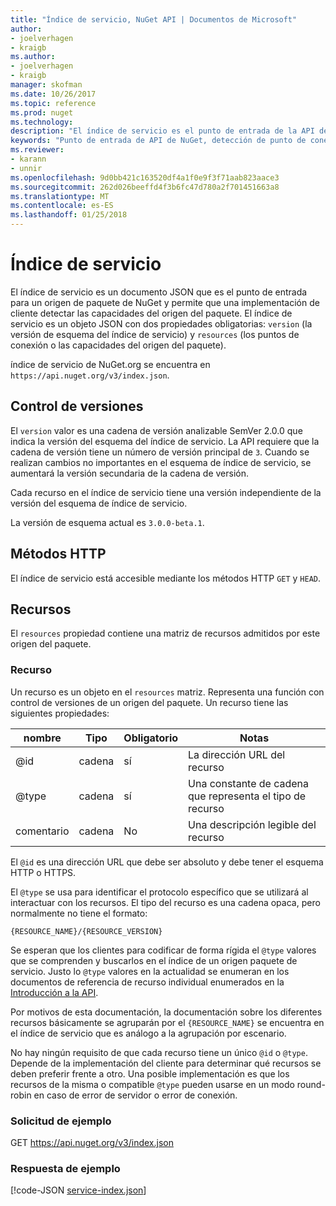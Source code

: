 ```yaml
---
title: "Índice de servicio, NuGet API | Documentos de Microsoft"
author:
- joelverhagen
- kraigb
ms.author:
- joelverhagen
- kraigb
manager: skofman
ms.date: 10/26/2017
ms.topic: reference
ms.prod: nuget
ms.technology: 
description: "El índice de servicio es el punto de entrada de la API de HTTP de NuGet y enumera las capacidades del servidor."
keywords: "Punto de entrada de API de NuGet, detección de punto de conexión de PI NuGetA"
ms.reviewer:
- karann
- unnir
ms.openlocfilehash: 9d0bb421c163520df4a1f0e9f3f71aab823aace3
ms.sourcegitcommit: 262d026beeffd4f3b6fc47d780a2f701451663a8
ms.translationtype: MT
ms.contentlocale: es-ES
ms.lasthandoff: 01/25/2018
---
```

# <a name="service-index"></a>Índice de servicio

El índice de servicio es un documento JSON que es el punto de entrada para un origen de paquete de NuGet y permite que una implementación de cliente detectar las capacidades del origen del paquete. El índice de servicio es un objeto JSON con dos propiedades obligatorias: `version` (la versión de esquema del índice de servicio) y `resources` (los puntos de conexión o las capacidades del origen del paquete).

índice de servicio de NuGet.org se encuentra en `https://api.nuget.org/v3/index.json`.

## <a name="versioning"></a>Control de versiones

El `version` valor es una cadena de versión analizable SemVer 2.0.0 que indica la versión del esquema del índice de servicio.
La API requiere que la cadena de versión tiene un número de versión principal de `3`. Cuando se realizan cambios no importantes en el esquema de índice de servicio, se aumentará la versión secundaria de la cadena de versión.

Cada recurso en el índice de servicio tiene una versión independiente de la versión del esquema de índice de servicio.

La versión de esquema actual es `3.0.0-beta.1`.

## <a name="http-methods"></a>Métodos HTTP

El índice de servicio está accesible mediante los métodos HTTP `GET` y `HEAD`.

## <a name="resources"></a>Recursos

El `resources` propiedad contiene una matriz de recursos admitidos por este origen del paquete.

### <a name="resource"></a>Recurso

Un recurso es un objeto en el `resources` matriz. Representa una función con control de versiones de un origen del paquete. Un recurso tiene las siguientes propiedades:

nombre          | Tipo   | Obligatorio | Notas
------------- | ------ | -------- | -----
@id           | cadena | sí      | La dirección URL del recurso
@type         | cadena | sí      | Una constante de cadena que representa el tipo de recurso
comentario       | cadena | No       | Una descripción legible del recurso

El `@id` es una dirección URL que debe ser absoluto y debe tener el esquema HTTP o HTTPS.

El `@type` se usa para identificar el protocolo específico que se utilizará al interactuar con los recursos. El tipo del recurso es una cadena opaca, pero normalmente no tiene el formato:

    {RESOURCE_NAME}/{RESOURCE_VERSION}

Se esperan que los clientes para codificar de forma rígida el `@type` valores que se comprenden y buscarlos en el índice de un origen paquete de servicio. Justo lo `@type` valores en la actualidad se enumeran en los documentos de referencia de recurso individual enumerados en la [Introducción a la API](overview.md#resources-and-schema).

Por motivos de esta documentación, la documentación sobre los diferentes recursos básicamente se agruparán por el `{RESOURCE_NAME}` se encuentra en el índice de servicio que es análogo a la agrupación por escenario. 

No hay ningún requisito de que cada recurso tiene un único `@id` o `@type`. Depende de la implementación del cliente para determinar qué recursos se deben preferir frente a otro. Una posible implementación es que los recursos de la misma o compatible `@type` pueden usarse en un modo round-robin en caso de error de servidor o error de conexión.

### <a name="sample-request"></a>Solicitud de ejemplo

GET https://api.nuget.org/v3/index.json

### <a name="sample-response"></a>Respuesta de ejemplo

[!code-JSON [service-index.json](./_data/service-index.json)]
